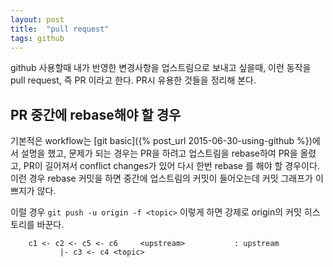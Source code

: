 ```yaml
---
layout: post
title:  "pull request"
tags: github
---
```


github 사용할때 내가 반영한 변경사항을 업스트림으로 보내고 싶을때, 이런 동작을 pull request, 즉 PR 이라고 한다. PR시 유용한 것들을 정리해 본다.

## PR 중간에 rebase해야 할 경우

기본적은 workflow는 [git basic]({% post_url 2015-06-30-using-github %})에서 설명을 했고, 문제가 되는 경우는 PR을 하려고 업스트림을 rebase하여 PR을 올렸고, PR이 길어져서 conflict changes가 있어 다시 한번 rebase 를 해야 할 경우이다. 이런 경우 rebase 커밋을 하면 중간에 업스트림의 커밋이 들어오는데 커밋 그래프가 이쁘지가 않다.

이럴 경우 `git push -u origin -f <topic>` 이렇게 하면 강제로 origin의 커밋 히스토리를 바꾼다.



```
	c1 <- c2 <- c5 <- c6     <upstream>           : upstream
           |- c3 <- c4 <topic>

```
